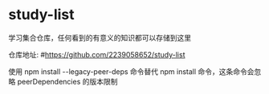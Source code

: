 # study-list

学习集合仓库，任何看到的有意义的知识都可以存储到这里

仓库地址: #https://github.com/2239058652/study-list

使用 npm install --legacy-peer-deps 命令替代 npm install 命令，这条命令会忽略 peerDependencies 的版本限制
